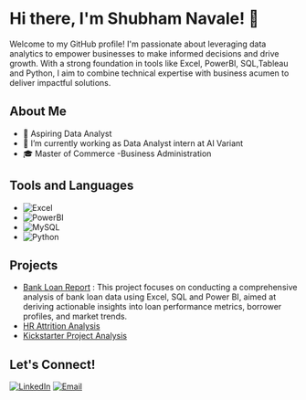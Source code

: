 # Hi there, I'm Shubham Navale! 👋

Welcome to my GitHub profile! I'm passionate about leveraging data analytics to empower businesses to make informed decisions and drive growth. With a strong foundation in tools like Excel, PowerBI, SQL,Tableau and Python, I aim to combine technical expertise with business acumen to deliver impactful solutions.


## About Me

- 💼 Aspiring Data Analyst
- 🌱 I’m currently working as Data Analyst intern at AI Variant
- 🎓 Master of Commerce -Business Administration 

## Tools and Languages

- ![Excel](https://img.shields.io/badge/-Excel-217346?style=flat-square&logo=microsoft-excel&logoColor=white)
- ![PowerBI](https://img.shields.io/badge/-PowerBI-F2C811?style=flat-square&logo=powerbi&logoColor=black)
- ![MySQL](https://img.shields.io/badge/-MySQL-4479A1?style=flat-square&logo=mysql&logoColor=white)
- ![Python](https://img.shields.io/badge/-Python-3776AB?style=flat-square&logo=python&logoColor=white)

## Projects

- [Bank Loan Report](https://github.com/shubhamnavale08/Bank_Loan_Report) : This project focuses on conducting a comprehensive analysis of bank loan data using Excel, SQL and Power BI, aimed at deriving actionable insights into loan performance metrics, borrower profiles, and market trends.
- [HR Attrition Analysis](https://github.com/shubhamnavale08/HR_Atrition_Analysis)
- [Kickstarter Project Analysis](https://github.com/shubhamnavale08/Kickstarter_Project_Analysis)

## Let's Connect!

[![LinkedIn](https://img.shields.io/badge/-LinkedIn-0077B5?style=flat-square&logo=linkedin&logoColor=white)](https://www.linkedin.com/in/shubham-navale-435576323/)
[![Email](https://img.shields.io/badge/-Email-D14836?style=flat-square&logo=gmail&logoColor=white)](mailto:shubhamnavale2019@gmail.com)

